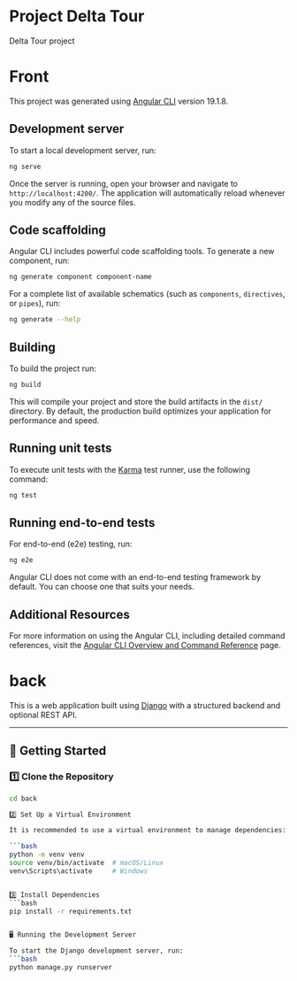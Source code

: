 # Project Delta Tour
Delta Tour project
# Front

This project was generated using [Angular CLI](https://github.com/angular/angular-cli) version 19.1.8.

## Development server

To start a local development server, run:

```bash
ng serve
```

Once the server is running, open your browser and navigate to `http://localhost:4200/`. The application will automatically reload whenever you modify any of the source files.

## Code scaffolding

Angular CLI includes powerful code scaffolding tools. To generate a new component, run:

```bash
ng generate component component-name
```

For a complete list of available schematics (such as `components`, `directives`, or `pipes`), run:

```bash
ng generate --help
```

## Building

To build the project run:

```bash
ng build
```

This will compile your project and store the build artifacts in the `dist/` directory. By default, the production build optimizes your application for performance and speed.

## Running unit tests

To execute unit tests with the [Karma](https://karma-runner.github.io) test runner, use the following command:

```bash
ng test
```

## Running end-to-end tests

For end-to-end (e2e) testing, run:

```bash
ng e2e
```

Angular CLI does not come with an end-to-end testing framework by default. You can choose one that suits your needs.

## Additional Resources

For more information on using the Angular CLI, including detailed command references, visit the [Angular CLI Overview and Command Reference](https://angular.dev/tools/cli) page.




# back

This is a web application built using [Django](https://www.djangoproject.com/) with a structured backend and optional REST API.

---

## 🚀 **Getting Started**

### **1️⃣ Clone the Repository**
```bash
cd back

2️⃣ Set Up a Virtual Environment

It is recommended to use a virtual environment to manage dependencies:

```bash
python -m venv venv
source venv/bin/activate  # macOS/Linux
venv\Scripts\activate     # Windows


3️⃣ Install Dependencies
```bash
pip install -r requirements.txt


🖥️ Running the Development Server

To start the Django development server, run:
```bash
python manage.py runserver